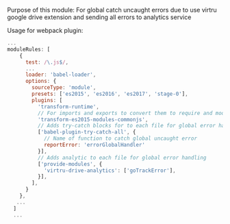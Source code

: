 Purpose of this module:
For global catch uncaught errors due to use virtru google drive extension 
and sending all errors to analytics service

Usage for webpack plugin:


```javascript
...
moduleRules: [
    {
      test: /\.js$/,
      ...
      loader: 'babel-loader',
      options: {
        sourceType: 'module',
        presets: ['es2015', 'es2016', 'es2017', 'stage-0'],
        plugins: [
          'transform-runtime',
          // For imports and exports to convert them to require and module.exports
          'transform-es2015-modules-commonjs',
          // Adds try-catch blocks for to each file for global error handling
          ['babel-plugin-try-catch-all', {
            // Name of function to catch global uncaught error
            reportError: 'errorGlobalHandler' 
          }],
          // Adds analytic to each file for global error handling
          ['provide-modules', {
            'virtru-drive-analytics': ['goTrackError'],
          }],
        ],
      }
    },
   ...
  ]
  ...
```